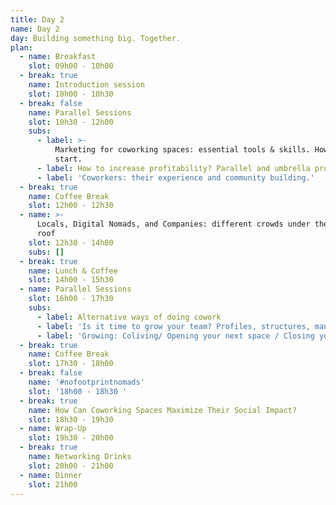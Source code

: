 ```yaml
---
title: Day 2
name: Day 2
day: Building something big. Together.
plan:
  - name: Breakfast
    slot: 09h00 - 10h00
  - break: true
    name: Introduction session
    slot: 10h00 - 10h30
  - break: false
    name: Parallel Sessions
    slot: 10h30 - 12h00
    subs:
      - label: >-
          Marketing for coworking spaces: essential tools & skills. How to
          start.
      - label: How to increase profitability? Parallel and umbrella projects.
      - label: 'Coworkers: their experience and community building.'
  - break: true
    name: Coffee Break
    slot: 12h00 - 12h30
  - name: >-
      Locals, Digital Nomads, and Companies: different crowds under the same
      roof
    slot: 12h30 - 14h00
    subs: []
  - break: true
    name: Lunch & Coffee
    slot: 14h00 - 15h30
  - name: Parallel Sessions
    slot: 16h00 - 17h30
    subs:
      - label: Alternative ways of doing cowork
      - label: 'Is it time to grow your team? Profiles, structures, management tools.'
      - label: 'Growing: Coliving/ Opening your next space / Closing your last one.'
  - break: true
    name: Coffee Break
    slot: 17h30 - 18h00
  - break: false
    name: '#nofootprintnomads'
    slot: '18h00 - 18h30 '
  - break: true
    name: How Can Coworking Spaces Maximize Their Social Impact?
    slot: 18h30 - 19h30
  - name: Wrap-Up
    slot: 19h30 - 20h00
  - break: true
    name: Networking Drinks
    slot: 20h00 - 21h00
  - name: Dinner
    slot: 21h00
---
```


